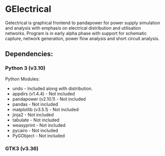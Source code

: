 # GElectrical

Gelectrical is graphical frontend to pandapower for power supply simulation and analysis with emphasis on electrical distribution and utilisation networks. Program is in early alpha phase with support for schematic capture, network generation, power flow analysis and short circuit analysis.

## Dependencies:

### Python 3 (v3.10)

Python Modules:

* undo - Included along with distribution.
* appdirs (v1.4.4) - Not included
* pandapower (v2.10.1) - Not included
* pandas - Not included
* matplotlib (v3.5.1) - Not included
* jinja2 - Not included
* tabulate - Not included
* weasyprint - Not included
* pycairo - Not included
* PyGObject - Not included

### GTK3  (v3.36)
